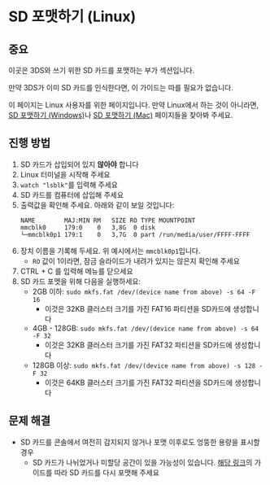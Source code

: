 # SD 포맷하기 (Linux)

## 중요

이곳은 3DS와 쓰기 위한 SD 카드를 포맷하는 부가 섹션입니다.

만약 3DS가 이미 SD 카드를 인식한다면, 이 가이드는 따를 필요가 없습니다.

이 페이지는 Linux 사용자를 위한 페이지입니다. 만약 Linux에서 하는 것이 아니라면, [SD 포맷하기 (Windows)](formatting-sd-\(windows\))나 [SD 포맷하기 (Mac)](formatting-sd-\(mac\)) 페이지들을 찾아봐 주세요.

## 진행 방법

1. SD 카드가 삽입되어 있지 **않아야** 합니다
2. Linux 터미널을 시작해 주세요
3. `watch "lsblk"`를 입력해 주세요
4. SD 카드를 컴퓨터에 삽입해 주세요
5. 출력값을 확인해 주세요. 아래와 같이 보일 것입니다:
    ```
    NAME        MAJ:MIN RM   SIZE RO TYPE MOUNTPOINT
    mmcblk0     179:0    0   3,8G  0 disk
    └─mmcblk0p1 179:1    0   3,7G  0 part /run/media/user/FFFF-FFFF
    ```
6. 장치 이름을 기록해 두세요. 위 예시에서는 `mmcblk0p1`입니다.
    - `RO` 값이 1이라면, 잠금 슬라이드가 내려가 있지는 않은지 확인해 주세요
7. CTRL + C 를 입력해 메뉴를 닫으세요
8. SD 카드 포멧을 위해 다음을 실행하세요:
    - 2GB 이하: `sudo mkfs.fat /dev/(device name from above) -s 64 -F 16`
        - 이것은 32KB 클러스터 크기를 가진 FAT16 파티션을 SD카드에 생성합니다
    - 4GB - 128GB: `sudo mkfs.fat /dev/(device name from above) -s 64 -F 32`
        - 이것은 32KB 클러스터 크기를 가진 FAT32 파티션을 SD카드에 생성합니다
    - 128GB 이상: `sudo mkfs.fat /dev/(device name from above) -s 128 -F 32`
        - 이것은 64KB 클러스터 크기를 가진 FAT32 파티션을 SD카드에 생성합니다

## 문제 해결

- SD 카드를 콘솔에서 여전히 감지되지 않거나 포맷 이후로도 엉뚱한 용량을 표시할 경우
    - SD 카드가 나뉘었거나 미할당 공간이 있을 가능성이 있습니다. [해당 링크](https://wiki.hacks.guide/wiki/SD_Clean/Linux)의 가이드를 따라 SD 카드를 다시 포맷해 주세요
